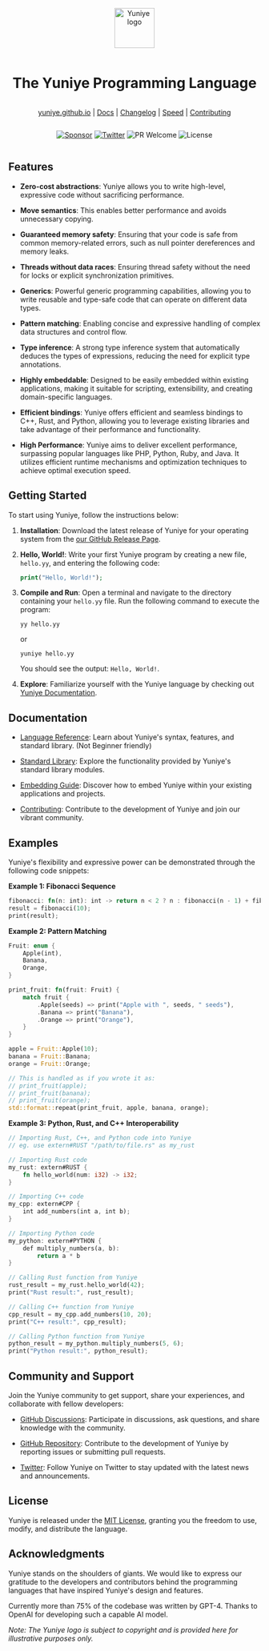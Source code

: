 <div align="center" style="display:grid;place-items:center;">
<p>
    <a href="https://vlang.io/" target="_blank"><img width="80" src="https://github.com/yuniye/yuniye/assets/53147395/1d4efbc6-0748-43b9-9fbf-9d8fb72f8606?sanitize=true" alt="Yuniye logo"></a>
</p>
<h1>The Yuniye Programming Language</h1>

[yuniye.github.io](https://yuniye.github.io) | [Docs](https://github.com/yuniye/yuniye/blob/main/doc/docs.md) | [Changelog](https://github.com/yuniye/yuniye/blob/main/CHANGELOG.md) | [Speed](https://github.com/yuniye/yuniye/actions?query=workflow%3ABenchmark) | [Contributing](https://github.com/yuniye/yuniye/blob/main/CONTRIBUTING.md)
</div>

<div align="center" style="display:grid;place-items:center;">

[![Sponsor](https://camo.githubusercontent.com/da8bc40db5ed31e4b12660245535b5db67aa03ce/68747470733a2f2f696d672e736869656c64732e696f2f7374617469632f76313f6c6162656c3d53706f6e736f72266d6573736167653d254532253944254134266c6f676f3d476974487562)](https://github.com/sponsors/divineniiquaye)
[![Twitter](https://img.shields.io/badge/follow-%40Yuniye_Official-1DA1F2?logo=twitter&style=flat&logoColor=white&color=1da1f2)](https://twitter.com/Yuniye-Official)
![PR Welcome](https://img.shields.io/badge/PRs-welcome-brightgreen.svg)
![License](https://img.shields.io/github/license/yuniye/yuniye)
</div>

## Features

- **Zero-cost abstractions**: Yuniye allows you to write high-level, expressive code without sacrificing performance.

- **Move semantics**: This enables better performance and avoids unnecessary copying.

- **Guaranteed memory safety**: Ensuring that your code is safe from common memory-related errors, such as null pointer dereferences and memory leaks.

- **Threads without data races**: Ensuring thread safety without the need for locks or explicit synchronization primitives.

- **Generics**: Powerful generic programming capabilities, allowing you to write reusable and type-safe code that can operate on different data types.

- **Pattern matching**: Enabling concise and expressive handling of complex data structures and control flow.

- **Type inference**: A strong type inference system that automatically deduces the types of expressions, reducing the need for explicit type annotations.

- **Highly embeddable**: Designed to be easily embedded within existing applications, making it suitable for scripting, extensibility, and creating domain-specific languages.

- **Efficient bindings**: Yuniye offers efficient and seamless bindings to C++, Rust, and Python, allowing you to leverage existing libraries and take advantage of their performance and functionality.

- **High Performance**: Yuniye aims to deliver excellent performance, surpassing popular languages like PHP, Python, Ruby, and Java. It utilizes efficient runtime mechanisms and optimization techniques to achieve optimal execution speed.

## Getting Started

To start using Yuniye, follow the instructions below:

1. **Installation**: Download the latest release of Yuniye for your operating system from the [our GitHub Release Page](https://github.com/yuniye/yuniye/releases).

2. **Hello, World!**: Write your first Yuniye program by creating a new file, `hello.yy`, and entering the following code:

   ```php
   print("Hello, World!");
   ```

3. **Compile and Run**: Open a terminal and navigate to the directory containing your `hello.yy` file. Run the following command to execute the program:

   ```shell
   yy hello.yy
   ```
   or
   ```shell
   yuniye hello.yy
   ```

   You should see the output: `Hello, World!`.

4. **Explore**: Familiarize yourself with the Yuniye language by checking out [Yuniye Documentation](https://github.com/yuniye/yuniye/blob/main/doc/docs.md).

## Documentation

- [Language Reference](https://github.com/yuniye/yuniye/blob/main/doc/reference.md): Learn about Yuniye's syntax, features, and standard library. (Not Beginner friendly)

- [Standard Library](https://github.com/yuniye/yuniye/blob/main/doc/modules.md): Explore the functionality provided by Yuniye's standard library modules.

- [Embedding Guide](https://github.com/yuniye/yuniye/blob/main/doc/embedding.md): Discover how to embed Yuniye within your existing applications and projects.

- [Contributing](https://github.com/yuniye/yuniye/blob/main/CONTRIBUTING.md): Contribute to the development of Yuniye and join our vibrant community.

## Examples

Yuniye's flexibility and expressive power can be demonstrated through the following code snippets:

**Example 1: Fibonacci Sequence**

```rust
fibonacci: fn(n: int): int -> return n < 2 ? n : fibonacci(n - 1) + fibonacci(n - 2);
result = fibonacci(10);
print(result);
```

**Example 2: Pattern Matching**

```rust
Fruit: enum {
    Apple(int),
    Banana,
    Orange,
}

print_fruit: fn(fruit: Fruit) {
    match fruit {
        .Apple(seeds) => print("Apple with ", seeds, " seeds"),
        .Banana => print("Banana"),
        .Orange => print("Orange"),
    }
}

apple = Fruit::Apple(10);
banana = Fruit::Banana;
orange = Fruit::Orange;

// This is handled as if you wrote it as:
// print_fruit(apple);
// print_fruit(banana);
// print_fruit(orange);
std::format::repeat(print_fruit, apple, banana, orange);
```

**Example 3: Python, Rust, and C++ Interoperability**

```rust
// Importing Rust, C++, and Python code into Yuniye
// eg. use extern#RUST "/path/to/file.rs" as my_rust

// Importing Rust code
my_rust: extern#RUST {
    fn hello_world(num: i32) -> i32;
}

// Importing C++ code
my_cpp: extern#CPP {
    int add_numbers(int a, int b);
}

// Importing Python code
my_python: extern#PYTHON {
    def multiply_numbers(a, b):
        return a * b
}

// Calling Rust function from Yuniye
rust_result = my_rust.hello_world(42);
print("Rust result:", rust_result);

// Calling C++ function from Yuniye
cpp_result = my_cpp.add_numbers(10, 20);
print("C++ result:", cpp_result);

// Calling Python function from Yuniye
python_result = my_python.multiply_numbers(5, 6);
print("Python result:", python_result);

```

## Community and Support

Join the Yuniye community to get support, share your experiences, and collaborate with fellow developers:

- [GitHub Discussions](https://github.com/yuniye/yuniye/discussions): Participate in discussions, ask questions, and share knowledge with the community.

- [GitHub Repository](https://github.com/yuniye/yuniye): Contribute to the development of Yuniye by reporting issues or submitting pull requests.

- [Twitter](https://twitter.com/Yuniye_Official): Follow Yuniye on Twitter to stay updated with the latest news and announcements.

## License

Yuniye is released under the [MIT License](LICENSE), granting you the freedom to use, modify, and distribute the language.

## Acknowledgments

Yuniye stands on the shoulders of giants. We would like to express our gratitude to the developers and contributors behind the programming languages that have inspired Yuniye's design and features.

Currently more than 75% of the codebase was written by GPT-4. Thanks to OpenAI for developing such a capable AI model.

*Note: The Yuniye logo is subject to copyright and is provided here for illustrative purposes only.*
